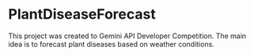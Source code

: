 # PlantDiseaseForecast
This project was created to Gemini API Developer Competition. The main idea is to forecast plant diseases based on weather conditions.
